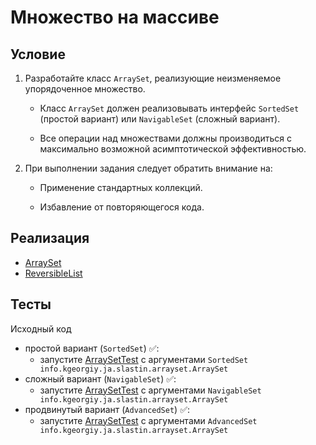 # Множество на массиве

## Условие

1. Разработайте класс `ArraySet`, реализующие неизменяемое упорядоченное множество.

    * Класс `ArraySet` должен реализовывать интерфейс `SortedSet` (простой вариант) или `NavigableSet` (сложный вариант).

    * Все операции над множествами должны производиться с максимально возможной асимптотической эффективностью.

2. При выполнении задания следует обратить внимание на:

    * Применение стандартных коллекций.

    * Избавление от повторяющегося кода.

## Реализация

- [ArraySet](info.kgeorgiy.ja.slastin.arrayset/ArraySet.java)
- [ReversibleList](info.kgeorgiy.ja.slastin.arrayset/ReversibleList.java)

## Тесты

Исходный код

* простой вариант (`SortedSet`) ✅:
    * запустите [ArraySetTest](test/ArraySetTest.java) с аргументами `SortedSet info.kgeorgiy.ja.slastin.arrayset.ArraySet`
* сложный вариант (`NavigableSet`) ✅:
    * запустите [ArraySetTest](test/ArraySetTest.java) с аргументами `NavigableSet info.kgeorgiy.ja.slastin.arrayset.ArraySet`
* продвинутый вариант (`AdvancedSet`) ✅:
    * запустите [ArraySetTest](test/ArraySetTest.java) с аргументами `AdvancedSet info.kgeorgiy.ja.slastin.arrayset.ArraySet`
